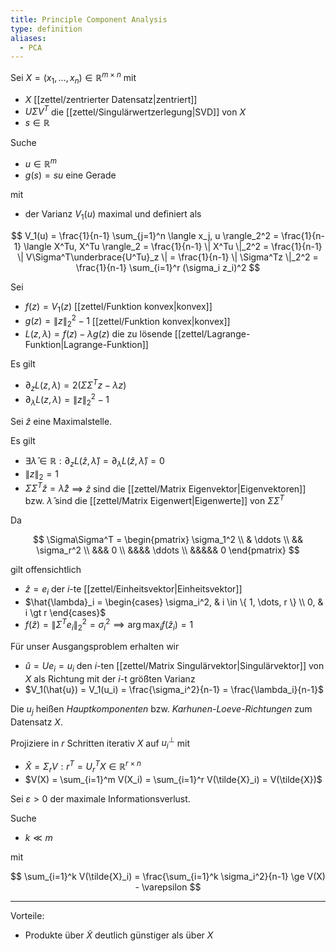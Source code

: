 ```yaml
---
title: Principle Component Analysis
type: definition
aliases:
  - PCA
---
```


Sei $X = (x_1, \dots, x_n) \in \mathbb{R}^{m \times n}$ mit
- $X$ [[zettel/zentrierter Datensatz|zentriert]]
- $U\Sigma V^T$ die [[zettel/Singulärwertzerlegung|SVD]] von $X$
- $s \in \mathbb{R}$

Suche
- $u \in \mathbb{R}^m$
- $g(s) = su$ eine Gerade

mit
- der Varianz $V_1(u)$ maximal und definiert als

$$
	V_1(u) = \frac{1}{n-1} \sum_{j=1}^n \langle x_j, u \rangle_2^2 = \frac{1}{n-1} \langle X^Tu, X^Tu \rangle_2 = \frac{1}{n-1} \| X^Tu \|_2^2 = \frac{1}{n-1} \| V\Sigma^T\underbrace{U^Tu}_z \| = \frac{1}{n-1} \| \Sigma^Tz \|_2^2 = \frac{1}{n-1} \sum_{i=1}^r (\sigma_i z_i)^2
$$

Sei
- $f(z) = V_1(z)$ [[zettel/Funktion konvex|konvex]]
- $g(z) = \| z \|_2^2 - 1$ [[zettel/Funktion konvex|konvex]]
- $L(z, \lambda) = f(z) - \lambda g(z)$ die zu lösende [[zettel/Lagrange-Funktion|Lagrange-Funktion]]

Es gilt
- $\partial_z L(z, \lambda) = 2(\Sigma\Sigma^Tz - \lambda z)$
- $\partial_\lambda L(z, \lambda) = \| z \|_2^2 - 1$

Sei $\hat{z}$ eine Maximalstelle.

Es gilt
- $\exists \hat{\lambda} \in \mathbb{R} : \partial_z L(\hat{z}, \hat{\lambda}) = \partial_\lambda L(\hat{z}, \hat{\lambda}) = 0$
- $\| z \|_2 = 1$
- $\Sigma\Sigma^T\hat{z} = \hat{\lambda}\hat{z}$ $\implies$ $\hat{z}$ sind die [[zettel/Matrix Eigenvektor|Eigenvektoren]] bzw. $\hat{\lambda}$ sind die [[zettel/Matrix Eigenwert|Eigenwerte]] von $\Sigma\Sigma^T$

Da

$$
	\Sigma\Sigma^T = \begin{pmatrix}
		\sigma_1^2 \\
		& \ddots \\
		&& \sigma_r^2 \\
		&&& 0 \\
		&&&& \ddots \\
		&&&&& 0
	\end{pmatrix}
$$

gilt offensichtlich
- $\hat{z} = e_i$ der $i$-te [[zettel/Einheitsvektor|Einheitsvektor]]
- $\hat{\lambda}_i = \begin{cases} \sigma_i^2, & i \in \{ 1, \dots, r \} \\ 0, & i \gt r \end{cases}$
- $f(\hat{z}) = \| \Sigma^T e_i \|_2^2 = \sigma_i^2 \implies \arg\max_i f(\hat{z}_i) = 1$

Für unser Ausgangsproblem erhalten wir
- $\hat{u} = Ue_i = u_i$ den $i$-ten [[zettel/Matrix Singulärvektor|Singulärvektor]] von $X$ als Richtung mit der $i$-t größten Varianz
- $V_1(\hat{u}) = V_1(u_i) = \frac{\sigma_i^2}{n-1} = \frac{\lambda_i}{n-1}$

Die $u_j$ heißen *Hauptkomponenten* bzw. *Karhunen-Loeve-Richtungen* zum Datensatz $X$.

Projiziere in $r$ Schritten iterativ $X$ auf $u_i^\perp$ mit
- $\hat{X} = \Sigma_rV:r^T = U_r^TX \in \mathbb{R}^{r \times n}$
- $V(X) = \sum_{i=1}^m V(X_i) = \sum_{i=1}^r V(\tilde{X}_i) = V(\tilde{X})$

Sei $\varepsilon \gt 0$ der maximale Informationsverlust.

Suche
- $k \ll m$

mit

$$
	\sum_{i=1}^k V(\tilde{X}_i) = \frac{\sum_{i=1}^k \sigma_i^2}{n-1} \ge V(X) - \varepsilon
$$

---

Vorteile:
- Produkte über $\tilde{X}$ deutlich günstiger als über $X$